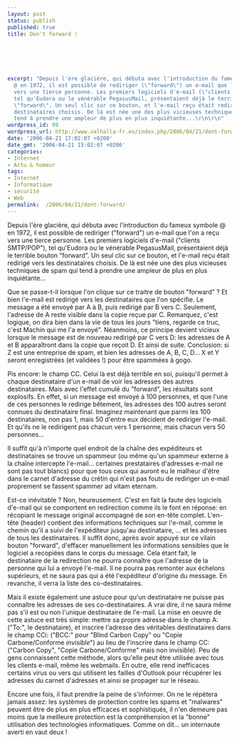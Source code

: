 ```yaml
---
layout: post
status: publish
published: true
title: Don't forward !

  
  



excerpt: "Depuis l'ère glacière, qui débuta avec l'introduction du fameux symbole
  @ en 1972, il est possible de rediriger (\"forward\") un e-mail que l'on a reçu
  vers une tierce personne. Les premiers logiciels d'e-mail (\"clients SMTP/POP\"),
  tel qu'Eudora ou le vénérable PegasusMail, présentaient déjà le terrible bouton
  \"forward\". Un seul clic sur ce bouton, et l'e-mail reçu était redirigé vers les
  destinataires choisis. De là est née une des plus vicieuses techniques de spam qui
  tend à prendre une ampleur de plus en plus inquiétante...\r\n\r\n"
wordpress_id: 99
wordpress_url: http://www.valhalla-fr.eu/index.php/2006/04/21/dont-forward/
date: '2006-04-21 17:02:07 +0200'
date_gmt: '2006-04-21 15:02:07 +0200'
categories:
- Internet
- Actu & humeur
tags:
- Internet
- Informatique
- sécurité
- Web
permalink:  /2006/04/21/dont-forward/
---
```

<p>Depuis l'ère glacière, qui débuta avec l'introduction du fameux symbole @ en 1972, il est possible de rediriger ("forward") un e-mail que l'on a reçu vers une tierce personne. Les premiers logiciels d'e-mail ("clients SMTP/POP"), tel qu'Eudora ou le vénérable PegasusMail, présentaient déjà le terrible bouton "forward". Un seul clic sur ce bouton, et l'e-mail reçu était redirigé vers les destinataires choisis. De là est née une des plus vicieuses techniques de spam qui tend à prendre une ampleur de plus en plus inquiétante...</p>
<p><a id="more"></a><a id="more-99"></a></p>
<p>Que se passe-t-il lorsque l'on clique sur ce traitre de bouton "forward" ? Et bien l'e-mail est redirigé vers les destinataires que l'on spécifie. Le message a été envoyé par A à B, puis redirigé par B vers C. Seulement, l'adresse de A reste visible dans la copie reçue par C. Remarquez, c'est logique, on dira bien dans la vie de tous les jours "tiens, regarde ce truc, c'est Machin qui me l'a envoyé". Néanmoins, ce principe devient vicieux lorsque le message est de nouveau redirigé par C vers D: les adresses de A et B apparaîtront dans la copie que reçoit D. Et ainsi de suite. Conclusion: si Z est une entreprise de spam, et bien les adresses de A, B, C, D... X et Y seront enregistrées (et validées !) pour être spammées à gogo.</p>
<p>Pis encore: le champ CC. Celui là est déjà terrible en soi, puisqu'il permet à chaque destinataire d'un e-mail de voir les adresses des autres destinataires. Mais avec l'effet cumulé du "forward", les résultats sont explosifs. En effet, si un message est envoyé à 100 personnes, et que l'une de ces personnes le redirige bêtement, les adresses des 100 autres seront connues du destinataire final. Imaginez maintenant que parmi les 100 destinataires, non pas 1, mais 50 d'entre eux décident de rediriger l'e-mail. Et qu'ils ne le redirigent pas chacun vers 1 personne, mais chacun vers 50 personnes...</p>
<p>Il suffit qu'à n'importe quel endroit de la chaîne des expéditeurs et destinataires se trouve un spammeur (ou même qu'un spammeur externe à la chaîne intercepte l'e-mail... certaines prestataires d'adresses e-mail ne sont pas tout blancs) pour que tous ceux qui auront eu le malheur d'être dans le carnet d'adresse du crétin qui n'est pas foutu de rediriger un e-mail proprement se fassent spammer ad vitam eternam.</p>
<p>Est-ce inévitable ? Non, heureusement. C'est en fait la faute des logiciels d'e-mail qui se comportent en redirection comme ils le font en réponse: en récopiant le message original accompagné de son en-tête complet. L'en-tête (header) contient des informations techniques sur l'e-mail, comme le chemin qu'il a suivi de l'expéditeur jusqu'au destinataire, ... et les adresses de tous les destinataires. Il suffit donc, après avoir appuyé sur ce vilain bouton "forward", d'effacer manuellement les informations sensibles que le logiciel a recopiées dans le corps du message. Cela étant fait, le destinataire de la redirection ne pourra connaître que l'adresse de la personne qui lui a envoyé l'e-mail. Il ne pourra pas remonter aux échelons supérieurs, et ne saura pas qui a été l'expéditeur d'origine du message. En revanche, il verra la liste des co-destinataires.</p>
<p>Mais il existe également une astuce pour qu'un destinataire ne puisse pas connaître les adresses de ses co-destinataires. A vrai dire, il ne saura même pas s'il est ou non l'unique destinataire de l'e-mail. La mise en oeuvre de cette astuce est très simple: mettre sa propre adresse dans le champ A: ("To:", le destinataire), et inscrire l'adresse des véritables destinataires dans le champ CCi: ("BCC:" pour "Blind Carbon Copy" ou "Copie Carbone/Conforme <i>invisible</i>") au lieu de l'inscrire dans le champ CC: ("Carbon Copy", "Copie Carbone/Conforme" mais non invisible). Peu de gens connaissent cette méthode, alors qu'elle peut être utilisée avec tous les clients e-mail, même les webmails. En outre, elle rend inefficaces certains virus ou vers qui utilisent les failles d'Outlook pour récupérer les adresses du carnet d'adresses et ainsi se propager sur le réseau.</p>
<p>Encore une fois, il faut prendre la peine de s'informer. On ne le répètera jamais assez: les systèmes de protection contre les spams et "malwares" peuvent être de plus en plus efficaces et sophistiqués, il n'en demeure pas moins que la meilleure protection est la compréhension et la "bonne" utilisation des technologies informatiques. Comme on dit... un internaute averti en vaut deux !</p>
